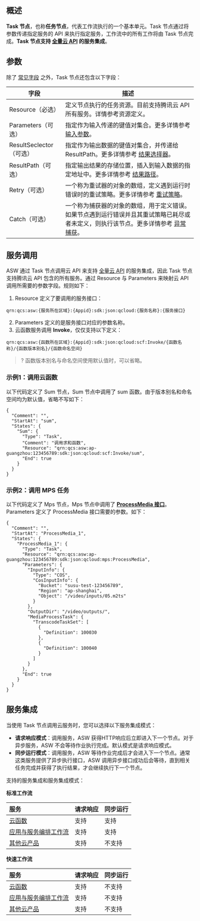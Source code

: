 ## 概述

**Task 节点**，也称**任务节点**，代表工作流执行的一个基本单元。Task 节点通过将参数传递指定服务的 API 来执行指定服务，工作流中的所有工作将由 Task 节点完成。**Task 节点支持 [全量云 API](https://cloud.tencent.com/api/list) 的服务集成**。

## 参数

除了 [常见字段](https://cloud.tencent.com/document/product/1272/51544#step3) 之外，Task 节点还包含以下字段：

| 字段                    | 描述                                                         |
| ----------------------- | ------------------------------------------------------------ |
| Resource（必选）        | 定义节点执行的任务资源。目前支持腾讯云 API 所有服务。详情参考资源定义。 |
| Parameters（可选）      | 指定作为输入传递的键值对集合。更多详情参考 [输入参数](https://cloud.tencent.com/document/product/1272/55657#Parameters)。    |
| ResultSeclector（可选） | 指定作为输出数据的键值对集合，并传递给 ResultPath。更多详情参考 [结果选择器](https://cloud.tencent.com/document/product/1272/55657#ResultSelector)。 |
| ResultPath（可选）      | 指定输出结果的存储位置，插入到输入数据的指定地址中。更多详情参考 [结果路径](https://cloud.tencent.com/document/product/1272/55657#ResultPath)。 |
| Retry（可选）           | 一个称为重试器的对象的数组，定义遇到运行时错误时的重试策略。更多详情参考 [重试策略](https://cloud.tencent.com/document/product/1272/55663#Retry)。 |
| Catch（可选）           | 一个称为捕获器的对象的数组，用于定义错误。如果节点遇到运行错误并且其重试策略已耗尽或者未定义，则执行该节点。更多详情参考 [异常捕获](https://cloud.tencent.com/document/product/1272/55663#Catch)。 |

## 服务调用

ASW 通过 Task 节点调用云 API 来支持 [全量云 API](https://cloud.tencent.com/api/list) 的服务集成，因此 Task 节点支持腾讯云 API 包含的所有服务。通过 Resource 与 Parameters 来映射云 API 调用所需要的参数字段。规则如下：

1. Resource 定义了要调用的服务接口：
```
qrn:qcs:asw:{服务所在区域}:{Appid}:sdk:json:qcloud:{服务名称}:{服务接口}
```
2. Parameters 定义的是服务接口对应的参数名称。
3. 云函数服务调用 **Invoke**，仅仅支持以下定义：
```
qrn:qcs:asw:{函数所在区域}:{Appid}:sdk:json:qcloud:scf:Invoke/{函数名称}/{函数版本别名}/{函数命名空间}
```

> ? 函数版本别名与命名空间使用默认值时，可以省略。

### 示例1：调用云函数

以下代码定义了 Sum 节点，Sum 节点中调用了 sum 函数。由于版本别名和命名空间均为默认值，省略不写如下：

```
{
  "Comment": "",
  "StartAt": "sum",
  "States": {
    "Sum": {
      "Type": "Task",
      "Comment": "调用求和函数",
      "Resource": "qrn:qcs:asw:ap-guangzhou:123456789:sdk:json:qcloud:scf:Invoke/sum",
      "End": true
    }
  }
}
```

### 示例2：调用 MPS 任务

以下代码定义了 Mps 节点，Mps 节点中调用了 [**ProcessMedia 接口**](https://cloud.tencent.com/document/product/862/37578)。Parameters 定义了 ProcessMedia 接口需要的参数。如下：

```
{
  "Comment": "",
  "StartAt": "ProcessMedia_1",
  "States": {
    "ProcessMedia_1": {
      "Type": "Task",
      "Resource": "qrn:qcs:asw:ap-guangzhou:123456789:sdk:json:qcloud:mps:ProcessMedia",
      "Parameters": {
        "InputInfo": {
          "Type": "COS",
          "CosInputInfo": {
            "Bucket": "susu-test-123456789",
            "Region": "ap-shanghai",
            "Object": "/video/inputs/05.m2ts"
          }
        },
        "OutputDir": "/video/outputs/",
        "MediaProcessTask": {
          "TranscodeTaskSet": [
            {
              "Definition": 100030
            },
            {
              "Definition": 100040
            }
          ]
        }
      },
      "End": true
    }
  }
}
```

## 服务集成

当使用 Task 节点调用云服务时，您可以选择以下服务集成模式：

- **请求响应模式**：调用服务，ASW 获得HTTP响应后立即进入下一个节点。对于异步服务，ASW 不会等待作业执行完成。默认模式是请求响应模式。
- **同步运行模式**：调用服务，ASW 等待作业完成后才会进入下一个节点。通常这类服务提供了异步执行接口，ASW 调用异步接口成功后会等待，直到相关任务完成并获得了执行结果，才会继续执行下一个节点。

支持的服务集成和服务集成模式：

**标准工作流**

| 服务                                                         | 请求响应 | 同步运行 |
| :----------------------------------------------------------- | :------- | :------- |
| [云函数](https://cloud.tencent.com/product/scf)              | 支持     | 支持     |
| [应用与服务编排工作流](https://cloud.tencent.com/product/asw) | 支持     | 支持     |
| [其他云产品](https://cloud.tencent.com/api/list)             | 支持     | 不支持   |

**快速工作流**

| 服务                                                         | 请求响应 | 同步运行 |
| :----------------------------------------------------------- | :------- | :------- |
| [云函数](https://cloud.tencent.com/product/scf)              | 支持     | 不支持   |
| [应用与服务编排工作流](https://cloud.tencent.com/product/asw) | 支持     | 不支持   |
| [其他云产品](https://cloud.tencent.com/api/list)             | 支持     |  不支持         |


